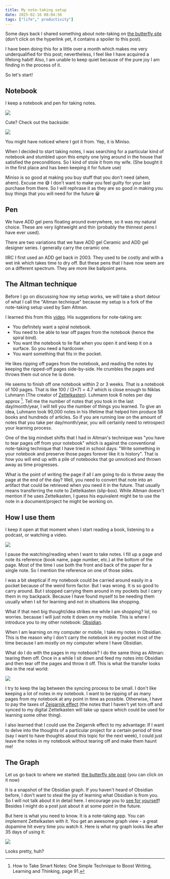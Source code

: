 ```yaml
---
title: My note-taking setup
date: 2025-02-16 08:04:56
tags: ["life"," productivity"]
---
```


Some days back I shared something about note-taking on [the butterfly site](https://bsky.app/profile/vishnubharathi.codes/post/3lhuwdnwmr22i) (don't click on the hyperlink yet, it contains a spoiler to this post).

I have been doing this for a little over a month which makes me very underqualified for this post;  nevertheless, I feel like I have acquired a lifelong habit! Also, I am unable to keep quiet because of the pure joy I am finding in the process of it.

So let's start!

## Notebook

 I keep a notebook and pen for taking notes.

![](/images/afe27c0adef79e1a5e56feedd8df5f5b.jpg)

Cute? Check out the backside:

![](/images/0cdec70774b185cc25d46d673a0529a2.jpg)

You might have noticed where I got it from. Yep, it is Miniso.

When I decided to start taking notes, I was searching for a particular kind of notebook and stumbled upon this empty one lying around in the house that satisfied the preconditions. So I kind of stole it from my wife. (She bought it in the first place and has been keeping it for future use)

Miniso is so good at making you buy stuff that you don't need (ahem, ahem). Excuse me 😅 I don't want to make you feel guilty for your last purchase from there. So I will rephrase it as they are so good in making you buy things that you will need for the future 😀

## Pen

We have ADD gel pens floating around everywhere, so it was my natural choice. These are very lightweight and thin (probably the thinnest pens I have ever used).

There are two variations that we have ADD gel Ceramic and ADD gel designer series. I generally carry the ceramic one.

 IIRC I first used an ADD gel back in 2003. They used to be costly and with a wet ink which takes time to dry off. But these pens that I have now seem are on a different spectrum. They are more like ballpoint pens.

## The Altman technique

Before I go on discussing how my setup works, we will take a short detour of what I call the "Altman technique" because my setup is a fork of the note-taking setup used by Sam Altman.

I learned this from this [video](https://www.youtube.com/watch?v=apWjoXCxDcg). His suggestions for note-taking are:
- You definitely want a spiral notebook.
- You need to be able to tear off pages from the notebook (hence the spiral bind).
- You want the notebook to lie flat when you open it and keep it on a surface. So you need a hardcover.
- You want something that fits in the pocket.

He likes ripping off pages from the notebook, and reading the notes by keeping the ripped-off pages side-by-side. He crumbles the pages and throws them out once he is done.

He seems to finish off one notebook within 2 or 3 weeks. That is a notebook of 100 pages. That is like 100 / (3*7) = 4.7 which is close enough to Niklas Luhmann (The creator of [Zettelkasten](https://en.wikipedia.org/wiki/Zettelkasten)). Luhmann took 6 notes per day approx [^1]. Tell me the number of notes that you took in the last day/month/year, I will tell you the number of things you learned. To give an idea, Luhmann took 90,000 notes in his lifetime that helped him produce 58 books and hundreds of articles. So if you are running low on the amount of notes that you take per day/month/year, you will certainly need to retrospect your learning process.

One of the big mindset shifts that I had in Altman's technique was "you have to tear pages off from your notebook" which is against the conventional note-taking technique that I have tried in school days: "Write something in your notebook and preserve those pages forever like it is history". That is how you will end up with a pile of notebooks that go unnoticed and thrown away as time progresses.

What is the point of writing the page if all I am going to do is throw away the page at the end of the day? Well, you need to convert that note into an artifact that could be retrieved when you need it in the future. That usually means transferring the note to Zettelkasten (slip-box). While Altman doesn't mention if he uses Zettelkasten, I guess his equivalent might be to use the note in a document/project he might be working on.

## How I use them

I keep it open at that moment when I start reading a book, listening to a podcast, or watching a video.

![](/images/666e4c25116c7775f5907d5fca6ecbea.jpg)

I pause the watching/reading when I want to take notes. I fill up a page and note its reference (book name, page number, etc.) at the bottom of the page. Most of the time I use both the front and back of the paper for a single note. So I mention the reference on one of those sides.

I was a bit skeptical if my notebook could be carried around easily in a pocket because of the weird form factor. But I was wrong. It is so good to carry around. But I stopped carrying them around in my pockets but I carry them in my backpack. Because I have found myself to be needing them usually when I sit for learning and not in situations like shopping.

What if that next big thought/idea strikes me while I am shopping? lol, no worries. because I will just note it down on my mobile. This is where I introduce you to my other notebook: [Obsidian](https://obsidian.md/).

When I am learning on my computer or mobile, I take my notes in Obsidian. This is the reason why I don't carry the notebook in my pocket most of the time because I am mostly on my computer where I have Obsidian.

What do I do with the pages in my notebook? I do the same thing as Altman: tearing them off. Once in a while I sit down and feed my notes into Obsidian and then tear off the pages and throw it off. This is what the transfer looks like in the real world:

![](/images/c148bac312b2440824a5638d42a61901.png)

I try to keep the lag between the syncing process to be small. I don't like keeping a lot of notes in my notebook. I want to be ripping of as many pages from my notebook at any point in time as possible. Otherwise, I have to pay the taxes of [Zeigarnik effect](https://en.wikipedia.org/wiki/Zeigarnik_effect) (the notes that I haven't yet torn off and synced to my digital Zettelkasten will take up space which could be used for learning some other thing).

I also learned that I could use the Zeigarnik effect to my advantage: If I want to delve into the thoughts of a particular project for a certain period of time (say I want to have thoughts about this topic for the next week), I could just leave the notes in my notebook without tearing off and make them haunt me!

## The Graph

Let us go back to where we started: [the butterfly site post](https://bsky.app/profile/vishnubharathi.codes/post/3lhuwdnwmr22i) (you can click on it now)

It is a snapshot of the Obsidian graph. If you haven't heard of Obsidian before, I don't want to steal the joy of learning what Obsidian is from you. So I will not talk about it in detail here. I encourage you to [see for yourself](https://obsidian.md/)! Besides I might do a post just about it at some point in the future.

But here is what you need to know. It is a note-taking app. You can implement Zettelkasten with it. You get an awesome graph view - a great dopamine hit every time you watch it. Here is what my graph looks like after 35 days of using it:

![](/images/bbe530dcc2929d6b4b4e2aeeb19b4a78.png)

Looks pretty, huh?

[^1]: How to Take Smart Notes: One Simple Technique to Boost Writing, Learning and Thinking, page 91.
